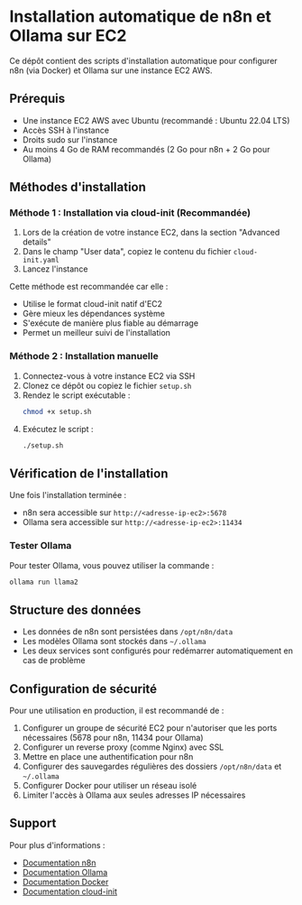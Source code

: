 # Installation automatique de n8n et Ollama sur EC2

Ce dépôt contient des scripts d'installation automatique pour configurer n8n (via Docker) et Ollama sur une instance EC2 AWS.

## Prérequis

- Une instance EC2 AWS avec Ubuntu (recommandé : Ubuntu 22.04 LTS)
- Accès SSH à l'instance
- Droits sudo sur l'instance
- Au moins 4 Go de RAM recommandés (2 Go pour n8n + 2 Go pour Ollama)

## Méthodes d'installation

### Méthode 1 : Installation via cloud-init (Recommandée)

1. Lors de la création de votre instance EC2, dans la section "Advanced details"
2. Dans le champ "User data", copiez le contenu du fichier `cloud-init.yaml`
3. Lancez l'instance

Cette méthode est recommandée car elle :
- Utilise le format cloud-init natif d'EC2
- Gère mieux les dépendances système
- S'exécute de manière plus fiable au démarrage
- Permet un meilleur suivi de l'installation

### Méthode 2 : Installation manuelle

1. Connectez-vous à votre instance EC2 via SSH
2. Clonez ce dépôt ou copiez le fichier `setup.sh`
3. Rendez le script exécutable :
   ```bash
   chmod +x setup.sh
   ```
4. Exécutez le script :
   ```bash
   ./setup.sh
   ```

## Vérification de l'installation

Une fois l'installation terminée :

- n8n sera accessible sur `http://<adresse-ip-ec2>:5678`
- Ollama sera accessible sur `http://<adresse-ip-ec2>:11434`

### Tester Ollama

Pour tester Ollama, vous pouvez utiliser la commande :
```bash
ollama run llama2
```

## Structure des données

- Les données de n8n sont persistées dans `/opt/n8n/data`
- Les modèles Ollama sont stockés dans `~/.ollama`
- Les deux services sont configurés pour redémarrer automatiquement en cas de problème

## Configuration de sécurité

Pour une utilisation en production, il est recommandé de :

1. Configurer un groupe de sécurité EC2 pour n'autoriser que les ports nécessaires (5678 pour n8n, 11434 pour Ollama)
2. Configurer un reverse proxy (comme Nginx) avec SSL
3. Mettre en place une authentification pour n8n
4. Configurer des sauvegardes régulières des dossiers `/opt/n8n/data` et `~/.ollama`
5. Configurer Docker pour utiliser un réseau isolé
6. Limiter l'accès à Ollama aux seules adresses IP nécessaires

## Support

Pour plus d'informations :
- [Documentation n8n](https://docs.n8n.io/)
- [Documentation Ollama](https://github.com/ollama/ollama)
- [Documentation Docker](https://docs.docker.com/)
- [Documentation cloud-init](https://cloudinit.readthedocs.io/) 